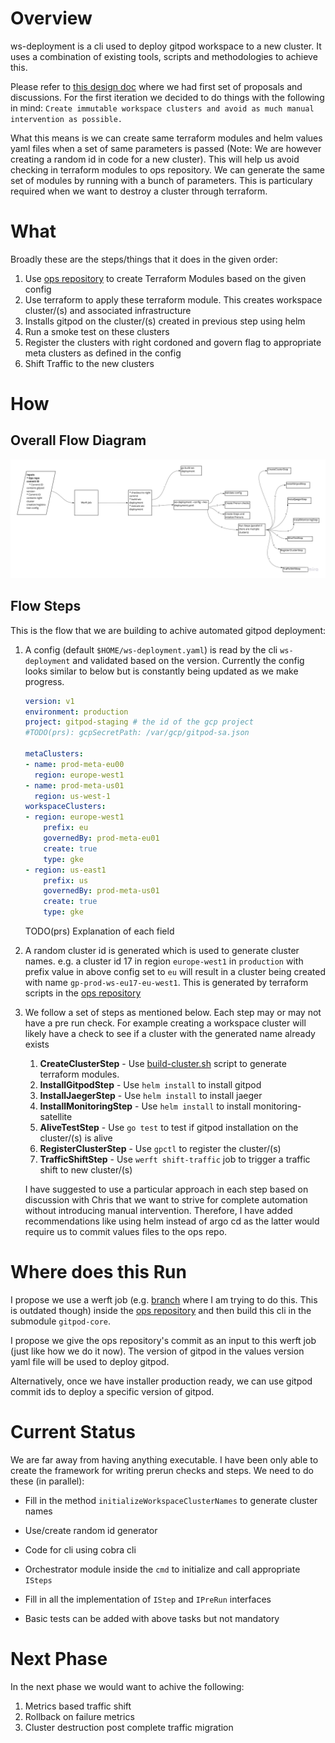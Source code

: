 # Overview
ws-deployment is a cli used to deploy gitpod workspace to a new cluster. It uses a combination of existing tools, scripts and methodologies to achieve this.

Please refer to [this design doc](https://www.notion.so/gitpod/Deployment-Process-Workspace-5f082cc8387447f5940ffb8389bb4fc7) where we had first set of proposals and discussions. For the first iteration we decided to do things with the following in mind:
`Create immutable workspace clusters and avoid as much manual intervention as possible.`

What this means is we can create same terraform modules and helm values yaml files when a set of same parameters is passed (Note: We are however creating a random id in code for a new cluster). This will help us avoid checking in terraform modules to ops repository. We can generate the same set of modules by running with a bunch of parameters. This is particulary required when we want to destroy a cluster through terraform.

# What
Broadly these are the steps/things that it does in the given order:

1. Use [ops repository](https://github.com/gitpod-io/ops) to create Terraform Modules based on the given config
1. Use terraform to apply these terraform module. This creates workspace cluster/(s) and associated infrastructure
1. Installs gitpod on the cluster/(s) created in previous step using helm
1. Run a smoke test on these clusters
1. Register the clusters with right cordoned and govern flag to appropriate meta clusters as defined in the config
1. Shift Traffic to the new clusters


# How
## Overall Flow Diagram
![Gitpod Workspace Deployment](ws-deployment-flow.jpg?raw=true "Gitpod Worksapce Deployment")

## Flow Steps
This is the flow that we are building to achive automated gitpod deployment:

1. A config (default `$HOME/ws-deployment.yaml`) is read by the cli `ws-deployment` and validated based on the version. Currently the config looks similar to below but is constantly being updated as we make progress.
    ```yaml
    version: v1
    environment: production
    project: gitpod-staging # the id of the gcp project
    #TODO(prs): gcpSecretPath: /var/gcp/gitpod-sa.json

    metaClusters:
    - name: prod-meta-eu00
      region: europe-west1
    - name: prod-meta-us01
      region: us-west-1
    workspaceClusters:
    - region: europe-west1
        prefix: eu
        governedBy: prod-meta-eu01
        create: true
        type: gke
    - region: us-east1
        prefix: us
        governedBy: prod-meta-us01
        create: true
        type: gke
    ```
    TODO(prs) Explanation of each field
1. A random cluster id is generated which is used to generate cluster names. e.g. a cluster id 17 in region `europe-west1` in `production` with prefix value in above config set to `eu` will result in a cluster being created with name `gp-prod-ws-eu17-eu-west1`. This is generated by terraform scripts in the [ops repository](https://github.com/gitpod-io/ops)
1. We follow a set of steps as mentioned below. Each step may or may not have a pre run check. For example creating a workspace cluster will likely have a check to see if a cluster with the generated name already exists
    1. **CreateClusterStep** - Use [build-cluster.sh](https://github.com/gitpod-io/ops/blob/main/dev/build-ws-cluster/build-ws-cluster.sh) script to generate terraform modules.
    1. **InstallGitpodStep** - Use `helm install` to install gitpod
    1. **InstallJaegerStep** - Use `helm install` to install jaeger
    1. **InstallMonitoringStep** - Use `helm install` to install monitoring-satellite
    1. **AliveTestStep** - Use `go test` to test if gitpod installation on the cluster/(s) is alive
    1. **RegisterClusterStep** - Use `gpctl` to register the cluster/(s)
    1. **TrafficShiftStep** - Use `werft shift-traffic` job to trigger a traffic shift to new cluster/(s)


    I have suggested to use a particular approach in each step based on discussion with Chris that we want to strive for complete automation without introducing manual intervention. Therefore, I have added recommendations like using helm instead of argo cd as the latter would require us to commit values files to the ops repo.



# Where does this Run
I propose we use a werft job (e.g. [branch](https://github.com/gitpod-io/ops/tree/prs/wspace-cluster-auto) where I am trying to do this. This is outdated though) inside the [ops repository](https://github.com/gitpod-io/ops) and then build this cli in the submodule `gitpod-core`.

I propose we give the ops repository's commit as an input to this werft job (just like how we do it now). The version of gitpod in the values version yaml file will be used to deploy gitpod.

Alternatively, once we have installer production ready, we can use gitpod commit ids to deploy a specific version of gitpod.

# Current Status
We are far away from having anything executable. I have been only able to create the framework for writing prerun checks and steps. We need to do these (in parallel):

* Fill in the method `initializeWorkspaceClusterNames` to generate cluster names
* Use/create random id generator
* Code for cli using cobra cli
* Orchestrator module inside the `cmd` to initialize and call appropriate `ISteps`
* Fill in all the implementation of `IStep` and `IPreRun` interfaces


* Basic tests can be added with above tasks but not mandatory

# Next Phase
In the next phase we would want to achive the following:
1. Metrics based traffic shift
1. Rollback on failure metrics
1. Cluster destruction post complete traffic migration